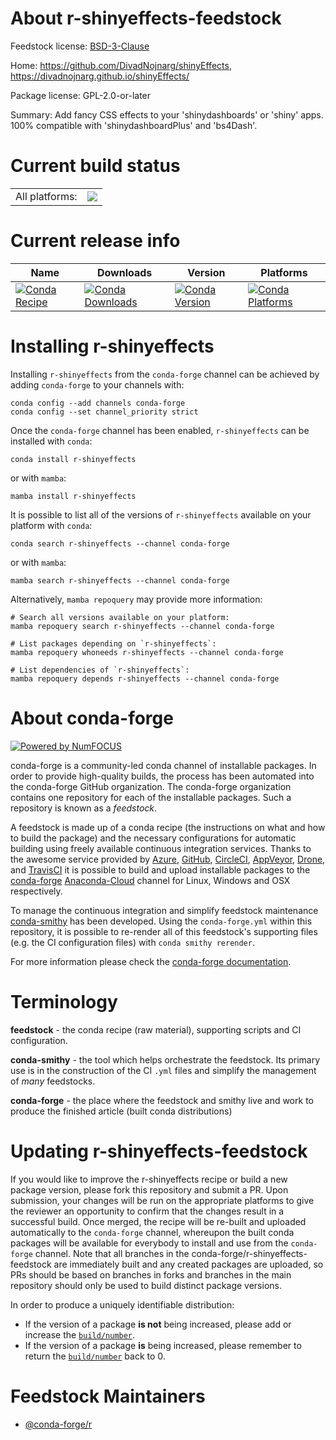 About r-shinyeffects-feedstock
==============================

Feedstock license: [BSD-3-Clause](https://github.com/conda-forge/r-shinyeffects-feedstock/blob/main/LICENSE.txt)

Home: https://github.com/DivadNojnarg/shinyEffects, https://divadnojnarg.github.io/shinyEffects/

Package license: GPL-2.0-or-later

Summary: Add fancy CSS effects to your 'shinydashboards' or 'shiny' apps. 100% compatible with 'shinydashboardPlus' and 'bs4Dash'.

Current build status
====================


<table><tr><td>All platforms:</td>
    <td>
      <a href="https://dev.azure.com/conda-forge/feedstock-builds/_build/latest?definitionId=6502&branchName=main">
        <img src="https://dev.azure.com/conda-forge/feedstock-builds/_apis/build/status/r-shinyeffects-feedstock?branchName=main">
      </a>
    </td>
  </tr>
</table>

Current release info
====================

| Name | Downloads | Version | Platforms |
| --- | --- | --- | --- |
| [![Conda Recipe](https://img.shields.io/badge/recipe-r--shinyeffects-green.svg)](https://anaconda.org/conda-forge/r-shinyeffects) | [![Conda Downloads](https://img.shields.io/conda/dn/conda-forge/r-shinyeffects.svg)](https://anaconda.org/conda-forge/r-shinyeffects) | [![Conda Version](https://img.shields.io/conda/vn/conda-forge/r-shinyeffects.svg)](https://anaconda.org/conda-forge/r-shinyeffects) | [![Conda Platforms](https://img.shields.io/conda/pn/conda-forge/r-shinyeffects.svg)](https://anaconda.org/conda-forge/r-shinyeffects) |

Installing r-shinyeffects
=========================

Installing `r-shinyeffects` from the `conda-forge` channel can be achieved by adding `conda-forge` to your channels with:

```
conda config --add channels conda-forge
conda config --set channel_priority strict
```

Once the `conda-forge` channel has been enabled, `r-shinyeffects` can be installed with `conda`:

```
conda install r-shinyeffects
```

or with `mamba`:

```
mamba install r-shinyeffects
```

It is possible to list all of the versions of `r-shinyeffects` available on your platform with `conda`:

```
conda search r-shinyeffects --channel conda-forge
```

or with `mamba`:

```
mamba search r-shinyeffects --channel conda-forge
```

Alternatively, `mamba repoquery` may provide more information:

```
# Search all versions available on your platform:
mamba repoquery search r-shinyeffects --channel conda-forge

# List packages depending on `r-shinyeffects`:
mamba repoquery whoneeds r-shinyeffects --channel conda-forge

# List dependencies of `r-shinyeffects`:
mamba repoquery depends r-shinyeffects --channel conda-forge
```


About conda-forge
=================

[![Powered by
NumFOCUS](https://img.shields.io/badge/powered%20by-NumFOCUS-orange.svg?style=flat&colorA=E1523D&colorB=007D8A)](https://numfocus.org)

conda-forge is a community-led conda channel of installable packages.
In order to provide high-quality builds, the process has been automated into the
conda-forge GitHub organization. The conda-forge organization contains one repository
for each of the installable packages. Such a repository is known as a *feedstock*.

A feedstock is made up of a conda recipe (the instructions on what and how to build
the package) and the necessary configurations for automatic building using freely
available continuous integration services. Thanks to the awesome service provided by
[Azure](https://azure.microsoft.com/en-us/services/devops/), [GitHub](https://github.com/),
[CircleCI](https://circleci.com/), [AppVeyor](https://www.appveyor.com/),
[Drone](https://cloud.drone.io/welcome), and [TravisCI](https://travis-ci.com/)
it is possible to build and upload installable packages to the
[conda-forge](https://anaconda.org/conda-forge) [Anaconda-Cloud](https://anaconda.org/)
channel for Linux, Windows and OSX respectively.

To manage the continuous integration and simplify feedstock maintenance
[conda-smithy](https://github.com/conda-forge/conda-smithy) has been developed.
Using the ``conda-forge.yml`` within this repository, it is possible to re-render all of
this feedstock's supporting files (e.g. the CI configuration files) with ``conda smithy rerender``.

For more information please check the [conda-forge documentation](https://conda-forge.org/docs/).

Terminology
===========

**feedstock** - the conda recipe (raw material), supporting scripts and CI configuration.

**conda-smithy** - the tool which helps orchestrate the feedstock.
                   Its primary use is in the construction of the CI ``.yml`` files
                   and simplify the management of *many* feedstocks.

**conda-forge** - the place where the feedstock and smithy live and work to
                  produce the finished article (built conda distributions)


Updating r-shinyeffects-feedstock
=================================

If you would like to improve the r-shinyeffects recipe or build a new
package version, please fork this repository and submit a PR. Upon submission,
your changes will be run on the appropriate platforms to give the reviewer an
opportunity to confirm that the changes result in a successful build. Once
merged, the recipe will be re-built and uploaded automatically to the
`conda-forge` channel, whereupon the built conda packages will be available for
everybody to install and use from the `conda-forge` channel.
Note that all branches in the conda-forge/r-shinyeffects-feedstock are
immediately built and any created packages are uploaded, so PRs should be based
on branches in forks and branches in the main repository should only be used to
build distinct package versions.

In order to produce a uniquely identifiable distribution:
 * If the version of a package **is not** being increased, please add or increase
   the [``build/number``](https://docs.conda.io/projects/conda-build/en/latest/resources/define-metadata.html#build-number-and-string).
 * If the version of a package **is** being increased, please remember to return
   the [``build/number``](https://docs.conda.io/projects/conda-build/en/latest/resources/define-metadata.html#build-number-and-string)
   back to 0.

Feedstock Maintainers
=====================

* [@conda-forge/r](https://github.com/conda-forge/r/)

